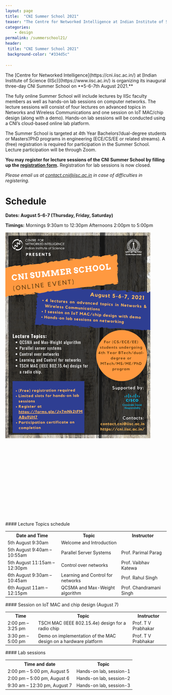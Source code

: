 ```yaml
---
layout: page
title:  "CNI Summer School 2021"
teaser: "The Centre for Networked Intelligence at Indian Institute of Science (IISc) is organizing its inaugural three-day CNI Summer School on 5-6-7th August 2021."
categories:
    - design
permalink: /summerschool21/
header:
 title: "CNI Summer School 2021"
 background-color: "#334d5c"

---
```

<div class="row">
  <div class="column left" markdown="1">
   The [Centre for Networked Intelligence](https://cni.iisc.ac.in/) at [Indian Institute of Science (IISc)](https://www.iisc.ac.in/) is organizing its inaugural three-day CNI Summer School on **5-6-7th August 2021.**

The fully online Summer School will include lectures by IISc faculty members as well as hands-on lab sessions on computer networks. The lecture sessions will consist of four lectures on advanced topics in Networks and Wireless Communications and one session on IoT MAC/chip design (along with a demo). Hands-on lab sessions will be conducted using a CNI’s cloud-based online lab platform.

The Summer School is targeted at 4th Year Bachelors’/dual-degree students or Masters’/PhD programs in engineering (ECE/CS/EE or related streams). A (free) registration is required for participation in the Summer School. Lecture participation will be through Zoom.

**You may register for lecture sessions of the CNI Summer School by filling up the [registration form](https://docs.google.com/forms/d/e/1FAIpQLSfg9cfbrEz3gWuyDH-hI5kuANMhqBIp7G6JuEmwM-LqhIFeQg/viewform?usp=sf_link).** Registration for lab sessions is now closed.

*Please email us at contact.cni@iisc.ac.in in case of difficulties in registering.*
# Schedule 
**Dates: August 5-6-7 (Thursday, Friday, Saturday)**
 
**Timings:**
Mornings 9:30am to 12:30pm
Afternoons 2:00pm to 5:00pm
  </div>
  <div class="column right" markdown="1">
   <img src="/images/posts/CNI_Summer_School_Networking_v2_small.png" style="height:640px">
  </div>
</div>
<br>
<br>
<br>
<br>
<br>
<br>
<br>
<br>
<br>
<br>
<br>
<br>
<br>
<br>
<br>
#### Lecture Topics schedule
<table>
  <tr>
    <th>Date and Time</th>
    <th>Topic</th>
    <th>Instructor</th>
  </tr>
  <tr>
    <td>5th August 9:30am</td>
    <td>Welcome and Introduction</td>
    <td></td>
  </tr>
  <tr>
    <td>5th August 9:40am – 10:55am</td>
    <td>Parallel Server Systems</td>
    <td>Prof. Parimal Parag</td>
  </tr>
  <tr>
    <td>5th August 11:15am – 12:30pm</td>
    <td>Control over networks</td>
    <td>Prof. Vaibhav Katewa</td>
  </tr>
  <tr>
    <td>6th August 9:30am – 10:45am</td>
    <td>Learning and Control for networks</td>
    <td>Prof. Rahul Singh</td>
  </tr>
  <tr>
    <td>6th August 11am – 12:15pm</td>
    <td>QCSMA and Max-Weight algorithm</td>
    <td>Prof. Chandramani Singh</td>
  </tr>
</table>
#### Session on IoT MAC and chip design (August 7)
<table>
  <tr>
    <th>Time</th>
    <th>Topic</th>
    <th>Instructor</th>
  </tr>
  <tr>
    <td>2:00 pm – 3:25 pm</td>
    <td>TSCH MAC (IEEE 802.15.4e) design for a radio chip</td>
    <td>Prof. T V Prabhakar</td>
  </tr>
  <tr>
    <td>3:30 pm – 5:00 pm</td>
    <td>Demo on implementation of the MAC design on a hardware platform</td>
    <td>Prof. T V Prabhakar</td>
  </tr>
</table>
#### Lab sessions
<table>
  <tr>
    <th>Time and date</th>
    <th>Topic</th>
  </tr>
  <tr>
    <td>2:00 pm – 5:00 pm, August 5</td>
    <td>Hands-on lab, session-1</td>
  </tr>
  <tr>
    <td>2:00 pm – 5:00 pm, August 6</td>
    <td>Hands-on lab, session-2</td>
  </tr>
  <tr>
    <td>9:30 am – 12:30 pm, August 7</td>
    <td>Hands-on lab, session-3</td>
  </tr>
</table>
